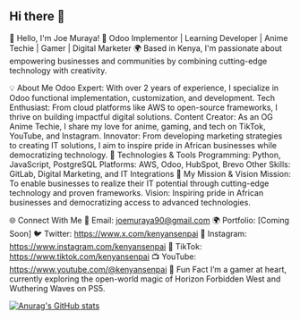 ## Hi there 👋
👋 Hello, I'm Joe Muraya!
🚀 Odoo Implementor | Learning Developer | Anime Techie | Gamer | Digital Marketer
🌍 Based in Kenya, I'm passionate about empowering businesses and communities by combining cutting-edge technology with creativity.

💡 About Me
Odoo Expert: With over 2 years  of experience, I specialize in Odoo functional implementation, customization, and development.
Tech Enthusiast: From cloud platforms like AWS to open-source frameworks, I thrive on building impactful digital solutions.
Content Creator: As an OG Anime Techie, I share my love for anime, gaming, and tech on TikTok, YouTube, and Instagram.
Innovator: From developing marketing strategies to creating IT solutions, I aim to inspire pride in African businesses while democratizing technology.
🔧 Technologies & Tools
Programming: Python, JavaScript, PostgreSQL
Platforms: AWS, Odoo, HubSpot, Brevo
Other Skills: GitLab, Digital Marketing, and IT Integrations
🌟 My Mission & Vision
Mission: To enable businesses to realize their IT potential through cutting-edge technology and proven frameworks.
Vision: Inspiring pride in African businesses and democratizing access to advanced technologies.

🌐 Connect With Me
📧 Email: joemuraya90@gmail.com
🌍 Portfolio: [Coming Soon]
🐦 Twitter: https://www.x.com/kenyansenpai
📸 Instagram: https://www.instagram.com/kenyansenpai
🎥 TikTok: https://www.tiktok.com/kenyansenpai
📺 YouTube: https://www.youtube.com/@kenyansenpai
👾 Fun Fact
I’m a gamer at heart, currently exploring the open-world magic of Horizon Forbidden West and Wuthering Waves on PS5.


[![Anurag's GitHub stats](https://github-readme-stats.vercel.app/api?username=murayajoe)](https://github.com/anuraghazra/github-readme-stats)

<!--
**murayajoe/murayajoe** is a ✨ _special_ ✨ repository because its `README.md` (this file) appears on your GitHub profile.

Here are some ideas to get you started:

- 🔭 I’m currently working on ...
- 🌱 I’m currently learning ...
- 👯 I’m looking to collaborate on ...
- 🤔 I’m looking for help with ...
- 💬 Ask me about ...
- 📫 How to reach me: ...
- 😄 Pronouns: ...
- ⚡ Fun fact: ...
-->
